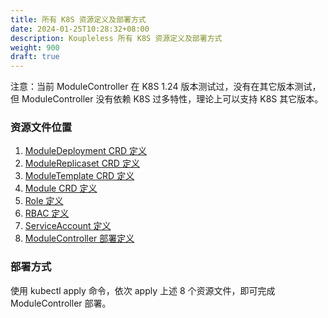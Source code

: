 ```yaml
---
title: 所有 K8S 资源定义及部署方式
date: 2024-01-25T10:28:32+08:00
description: Koupleless 所有 K8S 资源定义及部署方式
weight: 900
draft: true
---
```


注意：当前 ModuleController 在 K8S 1.24 版本测试过，没有在其它版本测试，但 ModuleController 没有依赖 K8S 过多特性，理论上可以支持 K8S 其它版本。

### 资源文件位置

1. [ModuleDeployment CRD 定义](https://github.com/koupleless/module-controller/blob/main/config/crd/bases/koupleless.io_moduledeployments.yaml)
2. [ModuleReplicaset CRD 定义](https://github.com/koupleless/module-controller/blob/main/config/crd/bases/koupleless.io_modulereplicasets.yaml) 
3. [ModuleTemplate CRD 定义](https://github.com/koupleless/module-controller/blob/main/config/crd/bases/koupleless.io_moduletemplates.yaml)
4. [Module CRD 定义](https://github.com/koupleless/module-controller/blob/main/config/crd/bases/koupleless.io_modules.yaml)
5. [Role 定义](https://github.com/koupleless/module-controller/blob/master/config/rbac/role.yaml)
6. [RBAC 定义](https://github.com/koupleless/module-controller/blob/master/config/rbac/role_binding.yaml)
7. [ServiceAccount 定义](https://github.com/koupleless/module-controller/blob/master/config/rbac/service_account.yaml)
8. [ModuleController 部署定义](https://github.com/koupleless/module-controller/blob/master/config/samples/module-deployment-controller.yaml)

### 部署方式

使用 kubectl apply 命令，依次 apply 上述 8 个资源文件，即可完成 ModuleController 部署。

<br/>
<br/>
